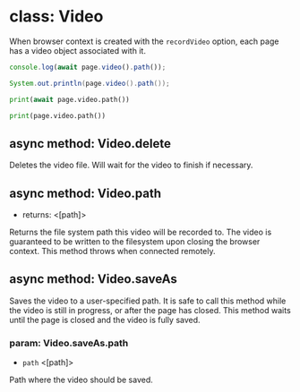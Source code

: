 # class: Video

When browser context is created with the `recordVideo` option, each page has a video object associated with it.

```js
console.log(await page.video().path());
```

```java
System.out.println(page.video().path());
```

```python async
print(await page.video.path())
```

```python sync
print(page.video.path())
```

## async method: Video.delete

Deletes the video file. Will wait for the video to finish if necessary.

## async method: Video.path
- returns: <[path]>

Returns the file system path this video will be recorded to. The video is guaranteed to be written to the filesystem
upon closing the browser context. This method throws when connected remotely.

## async method: Video.saveAs

Saves the video to a user-specified path. It is safe to call this method while the video
is still in progress, or after the page has closed. This method waits until the page is closed and the video is fully saved.

### param: Video.saveAs.path
- `path` <[path]>

Path where the video should be saved.
